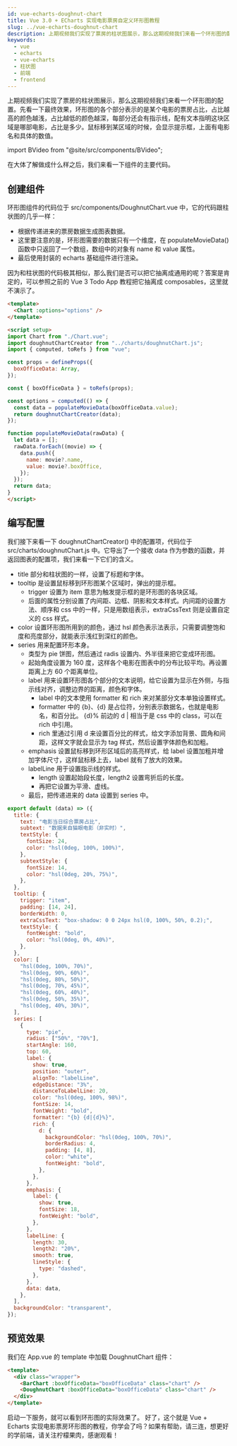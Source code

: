 ```yaml
---
id: vue-echarts-doughnut-chart
title: Vue 3.0 + ECharts 实现电影票房自定义环形图教程
slug: ../vue-echarts-doughnut-chart
description: 上期视频我们实现了票房的柱状图展示，那么这期视频我们来看一个环形图的配置。先看一下最终效果，环形图的各个部分表示的是某个电影的票房占比，占比越高的颜色越浅，占比越低的颜色越深，每部分还会有指示线，配有文本指明这块区域是哪部电影，占比是多少。鼠标移到某区域的时候，会显示提示框，上面有电影名和具体的数值。在大体了解做成什么样之后，我们来看一下组件的主要代码。
keywords:
  - vue
  - echarts
  - vue-echarts
  - 柱状图
  - 前端
  - frontend
---
```


上期视频我们实现了票房的柱状图展示，那么这期视频我们来看一个环形图的配置。先看一下最终效果，环形图的各个部分表示的是某个电影的票房占比，占比越高的颜色越浅，占比越低的颜色越深，每部分还会有指示线，配有文本指明这块区域是哪部电影，占比是多少。鼠标移到某区域的时候，会显示提示框，上面有电影名和具体的数值。

import BVideo from "@site/src/components/BVideo";

<BVideo src="//player.bilibili.com/player.html?aid=205062554&bvid=BV1zh411U7Xi&cid=321904256&page=1"/>

在大体了解做成什么样之后，我们来看一下组件的主要代码。

## 创建组件

环形图组件的代码位于 src/components/DoughnutChart.vue 中，它的代码跟柱状图的几乎一样：

- 根据传递进来的票房数据生成图表数据。
- 这里要注意的是，环形图需要的数据只有一个维度，在 populateMovieData() 函数中只返回了一个数组，数组中的对象有 name 和 value 属性。
- 最后使用封装的 echarts 基础组件进行渲染。

因为和柱状图的代码极其相似，那么我们是否可以把它抽离成通用的呢？答案是肯定的，可以参照之前的 Vue 3 Todo App 教程把它抽离成 composables，这里就不演示了。

```html
<template>
  <Chart :options="options" />
</template>

<script setup>
import Chart from "./Chart.vue";
import doughnutChartCreator from "../charts/doughnutChart.js";
import { computed, toRefs } from "vue";

const props = defineProps({
  boxOfficeData: Array,
});

const { boxOfficeData } = toRefs(props);

const options = computed(() => {
  const data = populateMovieData(boxOfficeData.value);
  return doughnutChartCreator(data);
});

function populateMovieData(rawData) {
  let data = [];
  rawData.forEach((movie) => {
    data.push({
      name: movie?.name,
      value: movie?.boxOffice,
    });
  });
  return data;
}
</script>

```

## 编写配置

我们接下来看一下 doughnutChartCreator() 中的配置项，代码位于 src/charts/doughnutChart.js 中。它导出了一个接收 data 作为参数的函数，并返回图表的配置项，我们来看一下它们的含义。

- title 部分和柱状图的一样，设置了标题和字体。
- tooltip 是设置鼠标移到环形图某个区域时，弹出的提示框。
  - trigger 设置为 item 意思为触发提示框的是环形图的各块区域。
  - 后面的属性分别设置了内间距、边框、阴影和文本样式。内间距的设置方法、顺序和 css 中的一样，只是用数组表示，extraCssText 则是设置自定义的 css 样式。
- color 设置环形图所用到的颜色，通过 hsl 颜色表示法表示，只需要调整饱和度和亮度部分，就能表示浅红到深红的颜色。
- series 用来配置环形本身。
  - 类型为 pie 饼图，然后通过 radis 设置内、外半径来把它变成环形图。
  - 起始角度设置为 160 度，这样各个电影在图表中的分布比较平均。再设置距离上方 60 个距离单位。
  - label 用来设置环形图各个部分的文本说明，给它设置为显示在外侧，与指示线对齐，调整边界的距离，颜色和字体。
    - label 中的文本使用 formatter 和 rich 来对某部分文本单独设置样式。
    - formatter 中的 {b}、{d} 是占位符，分别表示数据名，也就是电影名，和百分比。 {d}% 前边的 d | 相当于是 css 中的 class，可以在 rich 中引用。
    - rich 里通过引用 d 来设置百分比的样式，给文字添加背景、圆角和间距，这样文字就会显示为 tag 样式，然后设置字体颜色和加粗。
  - emphasis 设置鼠标移到环形区域后的高亮样式，给 label 设置加粗并增加字体尺寸，这样鼠标移上去，label 就有了放大的效果。
  - labelLine 用于设置指示线的样式。
    - length 设置起始段长度，length2 设置弯折后的长度。
    - 再把它设置为平滑、虚线。
  - 最后，把传递进来的 data 设置到 series 中。

```javascript
export default (data) => ({
  title: {
    text: "电影当日综合票房占比",
    subtext: "数据来自猫眼电影（非实时）",
    textStyle: {
      fontSize: 24,
      color: "hsl(0deg, 100%, 100%)",
    },
    subtextStyle: {
      fontSize: 14,
      color: "hsl(0deg, 20%, 75%)",
    },
  },
  tooltip: {
    trigger: "item",
    padding: [14, 24],
    borderWidth: 0,
    extraCssText: "box-shadow: 0 0 24px hsl(0, 100%, 50%, 0.2);",
    textStyle: {
      fontWeight: "bold",
      color: "hsl(0deg, 0%, 40%)",
    },
  },
  color: [
    "hsl(0deg, 100%, 70%)",
    "hsl(0deg, 90%, 60%)",
    "hsl(0deg, 80%, 50%)",
    "hsl(0deg, 70%, 45%)",
    "hsl(0deg, 60%, 40%)",
    "hsl(0deg, 50%, 35%)",
    "hsl(0deg, 40%, 30%)",
  ],
  series: [
    {
      type: "pie",
      radius: ["50%", "70%"],
      startAngle: 160,
      top: 60,
      label: {
        show: true,
        position: "outer",
        alignTo: "labelLine",
        edgeDistance: "3%",
        distanceToLabelLine: 20,
        color: "hsl(0deg, 100%, 98%)",
        fontSize: 14,
        fontWeight: "bold",
        formatter: "{b} {d|{d}%}",
        rich: {
          d: {
            backgroundColor: "hsl(0deg, 100%, 70%)",
            borderRadius: 4,
            padding: [4, 8],
            color: "white",
            fontWeight: "bold",
          },
        },
      },
      emphasis: {
        label: {
          show: true,
          fontSize: 18,
          fontWeight: "bold",
        },
      },
      labelLine: {
        length: 30,
        length2: "20%",
        smooth: true,
        lineStyle: {
          type: "dashed",
        },
      },
      data: data,
    },
  ],
  backgroundColor: "transparent",
});
```

## 预览效果

我们在 App.vue 的 template 中加载 DoughnutChart 组件：

```html
<template>
  <div class="wrapper">
    <BarChart :boxOfficeData="boxOfficeData" class="chart" />
    <DoughnutChart :boxOfficeData="boxOfficeData" class="chart" />
  </div>
</template>
```

启动一下服务，就可以看到环形图的实际效果了。
好了，这个就是 Vue + Echarts 实现电影票房环形图的教程，你学会了吗？如果有帮助，请三连，想更好的学前端，请关注柠檬果肉，感谢观看！
